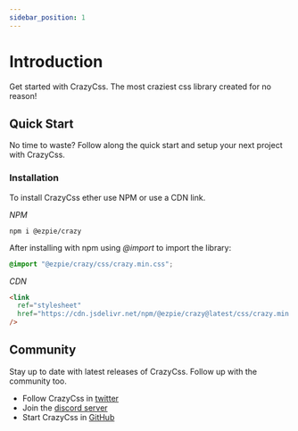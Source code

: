 ```yaml
---
sidebar_position: 1
---
```


# Introduction

Get started with CrazyCss. The most craziest css library created for no reason!

## Quick Start

No time to waste? Follow along the quick start and setup your next project with CrazyCss.

### Installation

To install CrazyCss ether use NPM or use a CDN link.

_NPM_

```shell
npm i @ezpie/crazy
```

After installing with npm using _@import_ to import the library:

```css
@import "@ezpie/crazy/css/crazy.min.css";
```

_CDN_

```html
<link
  ref="stylesheet"
  href="https://cdn.jsdelivr.net/npm/@ezpie/crazy@latest/css/crazy.min.css"
/>
```

## Community

Stay up to date with latest releases of CrazyCss.
Follow up with the community too.

- Follow CrazyCss in [twitter](https://twitter.com/EzpieCo)
- Join the [discord server](https://discord.gg/VXbjU5KDza)
- Start CrazyCss in [GitHub](https://github.com/ezpieco/crazycss)
